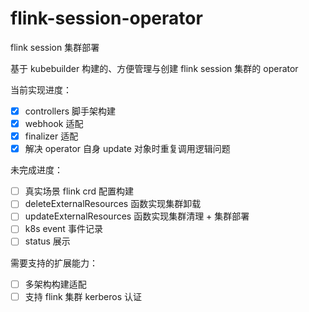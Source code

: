 # flink-session-operator
flink session 集群部署

基于 kubebuilder 构建的、方便管理与创建 flink session 集群的 operator

当前实现进度：

- [x] controllers 脚手架构建
- [x] webhook 适配
- [x] finalizer 适配
- [x] 解决 operator 自身 update 对象时重复调用逻辑问题

未完成进度：

- [ ] 真实场景 flink crd 配置构建
- [ ] deleteExternalResources 函数实现集群卸载
- [ ] updateExternalResources 函数实现集群清理 + 集群部署
- [ ] k8s event 事件记录
- [ ] status 展示

需要支持的扩展能力：

- [ ] 多架构构建适配
- [ ] 支持 flink 集群 kerberos 认证
